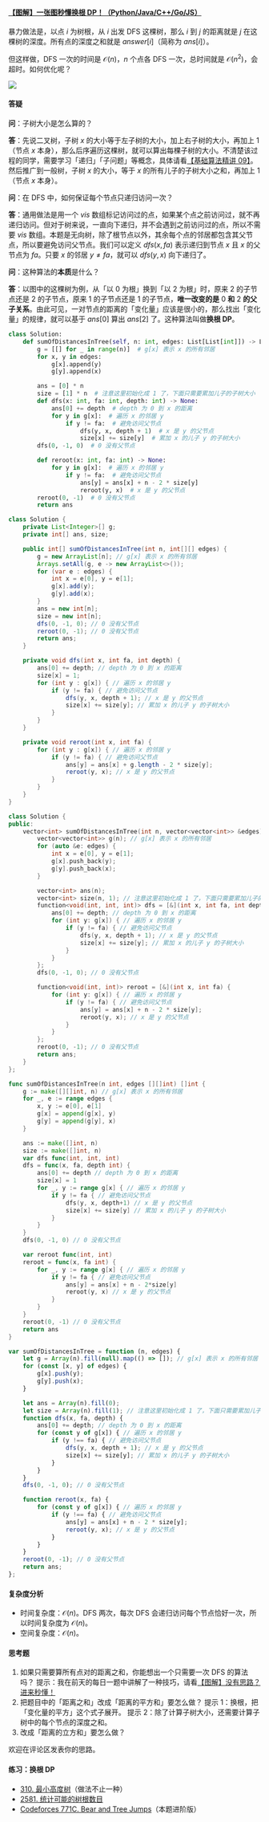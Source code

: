 #### [【图解】一张图秒懂换根 DP！（Python/Java/C++/Go/JS）](https://leetcode.cn/problems/sum-of-distances-in-tree/solutions/2345592/tu-jie-yi-zhang-tu-miao-dong-huan-gen-dp-6bgb/)

暴力做法是，以点 $i$ 为树根，从 $i$ 出发 DFS 这棵树，那么 $i$ 到 $j$ 的距离就是 $j$ 在这棵树的深度。所有点的深度之和就是 $answer[i]$（简称为 $ans[i]$）。

但这样做，DFS 一次的时间是 $\mathcal{O}(n)$，$n$ 个点各 DFS 一次，总时间就是 $\mathcal{O}(n^2)$，会超时。如何优化呢？

![](./assets/img/Solution0834_oth_01.png)

#### 答疑

**问**：子树大小是怎么算的？

**答**：先说二叉树，子树 $x$ 的大小等于左子树的大小，加上右子树的大小，再加上 $1$（节点 $x$ 本身），那么后序遍历这棵树，就可以算出每棵子树的大小。不清楚该过程的同学，需要学习「递归」「子问题」等概念，具体请看[【基础算法精讲 09】](https://leetcode.cn/link/?target=https%3A%2F%2Fwww.bilibili.com%2Fvideo%2FBV1UD4y1Y769%2F)。然后推广到一般树，子树 $x$ 的大小，等于 $x$ 的所有儿子的子树大小之和，再加上 $1$（节点 $x$ 本身）。

**问**：在 DFS 中，如何保证每个节点只递归访问一次？

**答**：通用做法是用一个 $vis$ 数组标记访问过的点，如果某个点之前访问过，就不再递归访问。但对于树来说，一直向下递归，并不会遇到之前访问过的点，所以不需要 $vis$ 数组。本题是无向树，除了根节点以外，其余每个点的邻居都包含其父节点，所以要避免访问父节点。我们可以定义 $dfs(x,fa)$ 表示递归到节点 $x$ 且 $x$ 的父节点为 $fa$。只要 $x$ 的邻居 $y\ne fa$，就可以 $dfs(y,x)$ 向下递归了。

**问**：这种算法的**本质**是什么？

**答**：以图中的这棵树为例，从「以 $0$ 为根」换到「以 $2$ 为根」时，原来 $2$ 的子节点还是 $2$ 的子节点，原来 $1$ 的子节点还是 $1$ 的子节点，**唯一改变的是** $0$ **和** $2$ **的父子关系**。由此可见，一对节点的距离的「变化量」应该是很小的，那么找出「变化量」的规律，就可以基于 $ans[0]$ 算出 $ans[2]$ 了。这种算法叫做**换根 DP**。

```python
class Solution:
    def sumOfDistancesInTree(self, n: int, edges: List[List[int]]) -> List[int]:
        g = [[] for _ in range(n)]  # g[x] 表示 x 的所有邻居
        for x, y in edges:
            g[x].append(y)
            g[y].append(x)

        ans = [0] * n
        size = [1] * n  # 注意这里初始化成 1 了，下面只需要累加儿子的子树大小
        def dfs(x: int, fa: int, depth: int) -> None:
            ans[0] += depth  # depth 为 0 到 x 的距离
            for y in g[x]:  # 遍历 x 的邻居 y
                if y != fa:  # 避免访问父节点
                    dfs(y, x, depth + 1)  # x 是 y 的父节点
                    size[x] += size[y]  # 累加 x 的儿子 y 的子树大小
        dfs(0, -1, 0)  # 0 没有父节点

        def reroot(x: int, fa: int) -> None:
            for y in g[x]:  # 遍历 x 的邻居 y
                if y != fa:  # 避免访问父节点
                    ans[y] = ans[x] + n - 2 * size[y]
                    reroot(y, x)  # x 是 y 的父节点
        reroot(0, -1)  # 0 没有父节点
        return ans
```

```java
class Solution {
    private List<Integer>[] g;
    private int[] ans, size;

    public int[] sumOfDistancesInTree(int n, int[][] edges) {
        g = new ArrayList[n]; // g[x] 表示 x 的所有邻居
        Arrays.setAll(g, e -> new ArrayList<>());
        for (var e : edges) {
            int x = e[0], y = e[1];
            g[x].add(y);
            g[y].add(x);
        }
        ans = new int[n];
        size = new int[n];
        dfs(0, -1, 0); // 0 没有父节点
        reroot(0, -1); // 0 没有父节点
        return ans;
    }

    private void dfs(int x, int fa, int depth) {
        ans[0] += depth; // depth 为 0 到 x 的距离
        size[x] = 1;
        for (int y : g[x]) { // 遍历 x 的邻居 y
            if (y != fa) { // 避免访问父节点
                dfs(y, x, depth + 1); // x 是 y 的父节点
                size[x] += size[y]; // 累加 x 的儿子 y 的子树大小
            }
        }
    }

    private void reroot(int x, int fa) {
        for (int y : g[x]) { // 遍历 x 的邻居 y
            if (y != fa) { // 避免访问父节点
                ans[y] = ans[x] + g.length - 2 * size[y];
                reroot(y, x); // x 是 y 的父节点
            }
        }
    }
}
```

```cpp
class Solution {
public:
    vector<int> sumOfDistancesInTree(int n, vector<vector<int>> &edges) {
        vector<vector<int>> g(n); // g[x] 表示 x 的所有邻居
        for (auto &e: edges) {
            int x = e[0], y = e[1];
            g[x].push_back(y);
            g[y].push_back(x);
        }

        vector<int> ans(n);
        vector<int> size(n, 1); // 注意这里初始化成 1 了，下面只需要累加儿子的子树大小
        function<void(int, int, int)> dfs = [&](int x, int fa, int depth) {
            ans[0] += depth; // depth 为 0 到 x 的距离
            for (int y: g[x]) { // 遍历 x 的邻居 y
                if (y != fa) { // 避免访问父节点
                    dfs(y, x, depth + 1); // x 是 y 的父节点
                    size[x] += size[y]; // 累加 x 的儿子 y 的子树大小
                }
            }
        };
        dfs(0, -1, 0); // 0 没有父节点

        function<void(int, int)> reroot = [&](int x, int fa) {
            for (int y: g[x]) { // 遍历 x 的邻居 y
                if (y != fa) { // 避免访问父节点
                    ans[y] = ans[x] + n - 2 * size[y];
                    reroot(y, x); // x 是 y 的父节点
                }
            }
        };
        reroot(0, -1); // 0 没有父节点
        return ans;
    }
};
```

```go
func sumOfDistancesInTree(n int, edges [][]int) []int {
    g := make([][]int, n) // g[x] 表示 x 的所有邻居
    for _, e := range edges {
        x, y := e[0], e[1]
        g[x] = append(g[x], y)
        g[y] = append(g[y], x)
    }

    ans := make([]int, n)
    size := make([]int, n)
    var dfs func(int, int, int)
    dfs = func(x, fa, depth int) {
        ans[0] += depth // depth 为 0 到 x 的距离
        size[x] = 1
        for _, y := range g[x] { // 遍历 x 的邻居 y
            if y != fa { // 避免访问父节点
                dfs(y, x, depth+1) // x 是 y 的父节点
                size[x] += size[y] // 累加 x 的儿子 y 的子树大小
            }
        }
    }
    dfs(0, -1, 0) // 0 没有父节点

    var reroot func(int, int)
    reroot = func(x, fa int) {
        for _, y := range g[x] { // 遍历 x 的邻居 y
            if y != fa { // 避免访问父节点
                ans[y] = ans[x] + n - 2*size[y]
                reroot(y, x) // x 是 y 的父节点
            }
        }
    }
    reroot(0, -1) // 0 没有父节点
    return ans
}
```

```javascript
var sumOfDistancesInTree = function (n, edges) {
    let g = Array(n).fill(null).map(() => []); // g[x] 表示 x 的所有邻居
    for (const [x, y] of edges) {
        g[x].push(y);
        g[y].push(x);
    }

    let ans = Array(n).fill(0);
    let size = Array(n).fill(1); // 注意这里初始化成 1 了，下面只需要累加儿子的子树大小
    function dfs(x, fa, depth) {
        ans[0] += depth; // depth 为 0 到 x 的距离
        for (const y of g[x]) { // 遍历 x 的邻居 y
            if (y !== fa) { // 避免访问父节点
                dfs(y, x, depth + 1); // x 是 y 的父节点
                size[x] += size[y]; // 累加 x 的儿子 y 的子树大小
            }
        }
    }
    dfs(0, -1, 0); // 0 没有父节点

    function reroot(x, fa) {
        for (const y of g[x]) { // 遍历 x 的邻居 y
            if (y !== fa) { // 避免访问父节点
                ans[y] = ans[x] + n - 2 * size[y];
                reroot(y, x); // x 是 y 的父节点
            }
        }
    }
    reroot(0, -1); // 0 没有父节点
    return ans;
};
```

#### 复杂度分析

-   时间复杂度：$\mathcal{O}(n)$。DFS 两次，每次 DFS 会递归访问每个节点恰好一次，所以时间复杂度为 $\mathcal{O}(n)$。
-   空间复杂度：$\mathcal{O}(n)$。

#### 思考题

1.  如果只需要算所有点对的距离之和，你能想出一个只需要一次 DFS 的算法吗？
    提示：我在前天的每日一题中讲解了一种技巧，请看[【图解】没有思路？进来秒懂！](https://leetcode.cn/problems/distribute-coins-in-binary-tree/solution/tu-jie-mei-you-si-lu-jin-lai-miao-dong-p-vrni/)
2.  把题目中的「距离之和」改成「距离的平方和」要怎么做？
    提示 1：换根，把「变化量的平方」这个式子展开。
    提示 2：除了计算子树大小，还需要计算子树中的每个节点的深度之和。
3.  改成「距离的立方和」要怎么做？

欢迎在评论区发表你的思路。

#### 练习：换根 DP

-   [310\. 最小高度树](https://leetcode.cn/problems/minimum-height-trees/)（做法不止一种）
-   [2581\. 统计可能的树根数目](https://leetcode.cn/problems/count-number-of-possible-root-nodes/)
-   [Codeforces 771C. Bear and Tree Jumps](https://leetcode.cn/link/?target=https%3A%2F%2Fcodeforces.com%2Fproblemset%2Fproblem%2F771%2FC)（本题进阶版）
